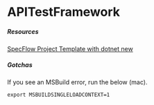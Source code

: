 # APITestFramework

##### Resources
[SpecFlow Project Template with dotnet new](https://specflow.org/blog/specflow-project-template-with-dotnet-new/)



##### Gotchas
If you see an MSBuild error, run the below (mac).
```
export MSBUILDSINGLELOADCONTEXT=1
```
